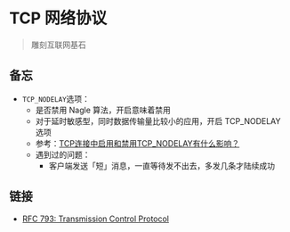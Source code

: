 # TCP 网络协议

> 雕刻互联网基石

## 备忘

- `TCP_NODELAY`选项：
    - 是否禁用 Nagle 算法，开启意味着禁用
    - 对于延时敏感型，同时数据传输量比较小的应用，开启 TCP_NODELAY 选项
    - 参考：[TCP连接中启用和禁用TCP_NODELAY有什么影响？](https://www.zhihu.com/question/42308970)
    - 遇到过的问题：
        - 客户端发送「短」消息，一直等待发不出去，多发几条才陆续成功

## 链接

- [RFC 793: Transmission Control Protocol](https://datatracker.ietf.org/doc/rfc793/)
